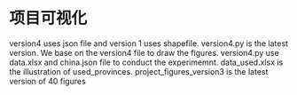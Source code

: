 # 项目可视化
version4 uses json file and version 1 uses shapefile. version4.py is the latest version.
We base on the version4 file to draw the figures.
version4.py use data.xlsx and china.json file to conduct the experimemnt.
data_used.xlsx is the illustration of used_provinces.
project_figures_version3 is the latest version of 40 figures

